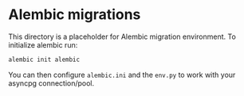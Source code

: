 # Alembic migrations

This directory is a placeholder for Alembic migration environment. To initialize alembic run:

```bash
alembic init alembic
```

You can then configure `alembic.ini` and the `env.py` to work with your asyncpg connection/pool.

